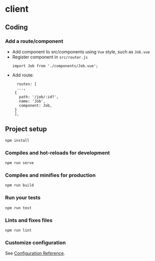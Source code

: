# client

## Coding

### Add a route/component

- Add component to src/components using `Vue` style, such as `Job.vue`
- Register component in `src/router.js`
    ```
    import Job from './components/Job.vue';
	```
- Add route:
   ```
     routes: [
	 ...,
    {
      path: '/job/:id?',
      name: 'Job',
      component: Job,
    }
	],
	```
## Project setup
```
npm install
```

### Compiles and hot-reloads for development
```
npm run serve
```

### Compiles and minifies for production
```
npm run build
```

### Run your tests
```
npm run test
```

### Lints and fixes files
```
npm run lint
```

### Customize configuration
See [Configuration Reference](https://cli.vuejs.org/config/).
